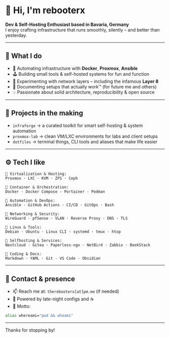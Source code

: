 # 👋 Hi, I'm **rebooterx**

**Dev & Self-Hosting Enthusiast based in Bavaria, Germany**  
I enjoy crafting infrastructure that runs smoothly, silently – and better than yesterday.

---

## 🧰 What I do

- 🔧 Automating infrastructure with **Docker**, **Proxmox**, **Ansible**
- 🕹️ Building small tools & self-hosted systems for fun and function
- 🧠 Experimenting with network layers – including the infamous **Layer 8**
- 🧰 Documenting setups that actually work™ (for future me and others)
- 💡 Passionate about solid architecture, reproducibility & open source

---

## 🚀 Projects in the making

- `infraforge` → a curated toolkit for smart self-hosting & system automation  
- `proxmox-lab` → clean VM/LXC environments for labs and client setups  
- `dotfiles` → terminal things, CLI tools and aliases that make life easier

---

## ⚙️ Tech I like

```
🔹 Virtualization & Hosting:
Proxmox · LXC · KVM · ZFS · Ceph

🔹 Container & Orchestration:
Docker · Docker Compose · Portainer · Podman

🔹 Automation & DevOps:
Ansible · GitHub Actions · CI/CD · GitOps · Bash

🔹 Networking & Security:
WireGuard · pfSense · VLAN · Reverse Proxy · DNS · TLS

🔹 Linux & Tools:
Debian · Ubuntu · Linux CLI · systemd · tmux · htop

🔹 Selfhosting & Services:
Nextcloud · Gitea · Paperless-ngx · NetBird · Zabbix · BookStack

🔹 Coding & Docs:
Markdown · YAML · Git · VS Code · Obsidian
```

---

## 💬 Contact & presence

- 📫 Reach me at: `therebooterx[at]pm.me` (if needed)
- 🧠 Powered by late-night configs and ☕
- 💬 Motto:

```bash
alias whereami="pwd && whoami"
```

---

Thanks for stopping by!

